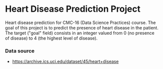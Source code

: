 # Heart Disease Prediction Project 

Heart disease prediction for CMC-16 (Data Science Practices) course. The goal of this project is to predict the presence of heart disease in the patient. The target ("goal" field) consists in an integer valued from 0 (no presence of disease) to 4 (the highest level of disease).

### Data source

- https://archive.ics.uci.edu/dataset/45/heart+disease
